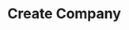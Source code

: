 # Create Company

<api-endpoint openapi-path="../../OpenApi/user.openapi.yaml" method="POST" endpoint="/api/v1/companies"/>